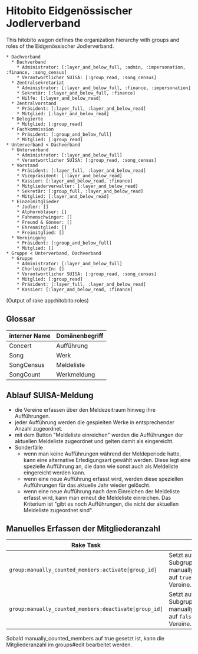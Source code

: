 # Hitobito Eidgenössischer Jodlerverband

This hitobito wagon defines the organization hierarchy with groups and roles
of the Eidgenössischer Jodlerverband.

<!-- roles:start -->
    * Dachverband
      * Dachverband
        * Administrator: [:layer_and_below_full, :admin, :impersonation, :finance, :song_census]
        * Verantwortlicher SUISA: [:group_read, :song_census]
      * Zentralsekretariat
        * Administrator: [:layer_and_below_full, :finance, :impersonation]
        * Sekretär: [:layer_and_below_full, :finance]
        * Hilfe: [:layer_and_below_read]
      * Zentralvorstand
        * Präsident: [:layer_full, :layer_and_below_read]
        * Mitglied: [:layer_and_below_read]
      * Delegierte
        * Mitglied: [:group_read]
      * Fachkommission
        * Präsident: [:group_and_below_full]
        * Mitglied: [:group_read]
    * Unterverband < Dachverband
      * Unterverband
        * Administrator: [:layer_and_below_full]
        * Verantwortlicher SUISA: [:group_read, :song_census]
      * Vorstand
        * Präsident: [:layer_full, :layer_and_below_read]
        * Vizepräsident: [:layer_and_below_read]
        * Kassier: [:layer_and_below_read, :finance]
        * Mitgliederverwalter: [:layer_and_below_read]
        * Sekretär: [:group_full, :layer_and_below_read]
        * Mitglied: [:layer_and_below_read]
      * Einzelmitglieder
        * Jodler: []
        * Alphornbläser: []
        * Fahnenschwinger: []
        * Freund & Gönner: []
        * Ehrenmitglied: []
        * Freimitglied: []
      * Vereinigung
        * Präsident: [:group_and_below_full]
        * Mitglied: []
    * Gruppe < Unterverband, Dachverband
      * Gruppe
        * Administrator: [:layer_and_below_full]
        * ChorleiterIn: []
        * Verantwortlicher SUISA: [:group_read, :song_census]
        * Mitglied: [:group_read]
        * Präsident: [:layer_full, :layer_and_below_read]
        * Kassier: [:layer_and_below_read, :finance]

(Output of rake app:hitobito:roles)
<!-- roles:end -->

## Glossar

| interner Name             | Domänenbegriff   |
| --------------            | --------------   |
| Concert                   | Aufführung       |
| Song                      | Werk             |
| SongCensus                | Meldeliste       |
| SongCount                 | Werkmeldung      |

## Ablauf SUISA-Meldung

- die Vereine erfassen über den Meldezeitraum hinweg ihre Aufführungen.
- jeder Aufführung werden die gespielten Werke in entsprechender Anzahl zugeordnet.
- mit dem Button "Meldeliste einreichen" werden die Aufführungen der aktuellen Meldeliste zugeordnet und gelten damit als eingereicht.
- Sonderfälle
  - wenn man keine Aufführungen während der Meldeperiode hatte, kann eine alternative Erledigungsart gewählt werden. Diese legt eine spezielle Aufführung an, die dann wie sonst auch als Meldeliste eingereicht werden kann.
  - wenn eine neue Aufführung erfasst wird, werden diese speziellen Aufführungen für das aktuelle Jahr wieder gelöscht.
  - wenn eine neue Aufführung nach dem Einreichen der Meldeliste erfasst wird, kann man erneut die Meldeliste einreichen. Das Kriterium ist "gibt es noch Aufführungen, die nicht der aktuellen Meldeliste zugeordnet sind".

## Manuelles Erfassen der Mitgliederanzahl

| Rake Task                                             | Erklärung                                                                                       |
| ---------                                             | ---------                                                                                       |
| `group:manually_counted_members:activate[group_id]`   | Setzt auf self und allen Subgruppen manually_counted_members auf `true`. Betrifft nur Vereine.  |
| `group:manually_counted_members:deactivate[group_id]` | Setzt auf self und allen Subgruppen manually_counted_members auf `false`. Betrifft nur Vereine. |

Sobald manually_counted_members auf true gesetzt ist, kann die Mitgliederanzahl im groups#edit bearbeitet werden.